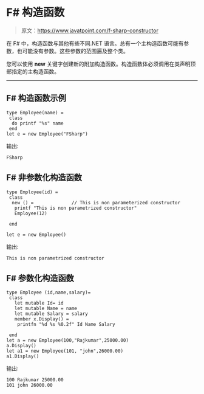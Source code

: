 # F# 构造函数

> 原文：<https://www.javatpoint.com/f-sharp-constructor>

在 F# 中，构造函数与其他有些不同.NET 语言。总有一个主构造函数可能有参数，也可能没有参数。这些参数的范围遍及整个类。

您可以使用 **new** 关键字创建新的附加构造函数。构造函数体必须调用在类声明顶部指定的主构造函数。

* * *

## F# 构造函数示例

```
type Employee(name) = 
 class
  do printf "%s" name
 end
let e = new Employee("FSharp")

```

输出:

```
FSharp

```

## F# 非参数化构造函数

```
type Employee(id) = 
 class
  new () =				// This is non parameterized constructor
   printf "This is non parametrized constructor" 
   Employee(12) 

 end

let e = new Employee()

```

输出:

```
This is non parametrized constructor

```

## F# 参数化构造函数

```
type Employee (id,name,salary)= 
 class
   let mutable Id= id
   let mutable Name = name
   let mutable Salary = salary 
   member x.Display() =
    printfn "%d %s %0.2f" Id Name Salary  

 end
let a = new Employee(100,"Rajkumar",25000.00)
a.Display()
let a1 = new Employee(101, "john",26000.00)
a1.Display()

```

输出:

```
100 Rajkumar 25000.00
101 john 26000.00

```